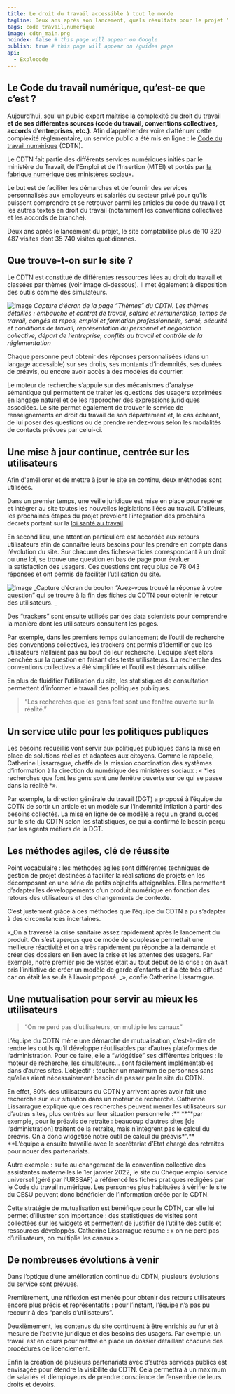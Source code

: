 ```yaml
---
title: Le droit du travail accessible à tout le monde
tagline: Deux ans après son lancement, quels résultats pour le projet “Code du travail numérique” ?
tags: code travail,numérique
image: cdtn_main.png
noindex: false # this page will appear on Google
publish: true # this page will appear on /guides page
api:
  - Explocode
---
```


## Le Code du travail numérique, qu’est-ce que c’est ?

Aujourd’hui, seul un public expert maîtrise la complexité du droit du travail **et de ses différentes sources (code du travail, conventions collectives, accords d’entreprises, etc.)**. Afin d’appréhender voire d’atténuer cette complexité réglementaire, un service public a été mis en ligne : le [Code du travail numérique](https://code.travail.gouv.fr/) (CDTN).

Le CDTN fait partie des différents services numériques initiés par le ministère du Travail, de l’Emploi et de l’Insertion (MTEI) et portés par [la fabrique numérique des ministères sociaux](https://www.fabrique.social.gouv.fr/).

Le but est de faciliter les démarches et de fournir des services personnalisés aux employeurs et salariés du secteur privé pour qu’ils puissent comprendre et se retrouver parmi les articles du code du travail et les autres textes en droit du travail (notamment les conventions collectives et les accords de branche).

Deux ans après le lancement du projet, le site comptabilise plus de 10 320 487 visites dont 35 740 visites quotidiennes.

## Que trouve-t-on sur le site ?

Le CDTN est constitué de différentes ressources liées au droit du travail et classées par thèmes (voir image ci-dessous). Il met également à disposition des outils comme des simulateurs.

![Image](/images/guides/Code_travail_numérique_1.png)
_Capture d’écran de la page “Thèmes” du CDTN. Les thèmes détaillés : embauche et contrat de travail, salaire et rémunération, temps de travail, congés et repos, emploi et formation professionnelle, santé, sécurité et conditions de travail, représentation du personnel et négociation collective, départ de l’entreprise, conflits au travail et contrôle de la réglementation_

Chaque personne peut obtenir des réponses personnalisées (dans un langage accessible) sur ses droits, ses montants d’indemnités, ses durées de préavis, ou encore avoir accès à des modèles de courrier.

Le moteur de recherche s’appuie sur des mécanismes d'analyse sémantique qui permettent de traiter les questions des usagers exprimées en langage naturel et de les rapprocher des expressions juridiques associées. Le site permet également de trouver le service de renseignements en droit du travail de son département et, le cas échéant, de lui poser des questions ou de prendre rendez-vous selon les modalités de contacts prévues par celui-ci.

## Une mise à jour continue, centrée sur les utilisateurs

Afin d'améliorer et de mettre à jour le site en continu, deux méthodes sont utilisées.

Dans un premier temps, une veille juridique est mise en place pour repérer et intégrer au site toutes les nouvelles législations liées au travail. D’ailleurs, les prochaines étapes du projet prévoient l’intégration des prochains décrets portant sur la [loi santé au travail](https://www.service-public.fr/particuliers/actualites/A15606).

En second lieu, une attention particulière est accordée aux retours utilisateurs afin de connaître leurs besoins pour les prendre en compte dans l’évolution du site. Sur chacune des fiches-articles correspondant à un droit ou une loi, se trouve une question en bas de page pour évaluer la satisfaction des usagers. Ces questions ont reçu plus de 78 043 réponses et ont permis de faciliter l’utilisation du site.

![Image](/images/guides/Code_travail_numérique_2.png)
_Capture d’écran du bouton “Avez-vous trouvé la réponse à votre question” qui se trouve à la fin des fiches du CDTN pour obtenir le retour des utilisateurs. _

Des “trackers” sont ensuite utilisés par des data scientists pour comprendre la manière dont les utilisateurs consultent les pages.

Par exemple, dans les premiers temps du lancement de l’outil de recherche des conventions collectives, les trackers ont permis d’identifier que les utilisateurs n’allaient pas au bout de leur recherche. L’équipe s’est alors penchée sur la question en faisant des tests utilisateurs. La recherche des conventions collectives a été simplifiée et l’outil est désormais utilisé.

En plus de fluidifier l’utilisation du site, les statistiques de consultation permettent d’informer le travail des politiques publiques.

> “Les recherches que les gens font sont une fenêtre ouverte sur la réalité.”

## Un service utile pour les politiques publiques

Les besoins recueillis vont servir aux politiques publiques dans la mise en place de solutions réelles et adaptées aux citoyens. Comme le rappelle, Catherine Lissarrague, cheffe de la mission coordination des systèmes d’information à la direction du numérique des ministères sociaux : « *les recherches que font les gens sont une fenêtre ouverte sur ce qui se passe dans la réalité *».

Par exemple, la direction générale du travail (DGT) a proposé à l’équipe du CDTN de sortir un article et un modèle sur l’indemnité inflation à partir des besoins collectés. La mise en ligne de ce modèle a reçu un grand succès sur le site du CDTN selon les statistiques, ce qui a confirmé le besoin perçu par les agents métiers de la DGT.

## Les méthodes agiles, clé de réussite

Point vocabulaire : les méthodes agiles sont différentes techniques de gestion de projet destinées à faciliter la réalisations de projets en les décomposant en une série de petits objectifs atteignables. Elles permettent d’adapter les développements d’un produit numérique en fonction des retours des utilisateurs et des changements de contexte.

C’est justement grâce à ces méthodes que l’équipe du CDTN a pu s’adapter à des circonstances incertaines.

«_On a traversé la crise sanitaire assez rapidement après le lancement du produit. On s’est aperçus que ce mode de souplesse permettait une meilleure réactivité et on a très rapidement pu répondre à la demande et créer des dossiers en lien avec la crise et les attentes des usagers. Par exemple, notre premier pic de visites était au tout début de la crise : on avait pris l’initiative de créer un modèle de garde d’enfants et il a été très diffusé car on était les seuls à l’avoir proposé. _», confie Catherine Lissarrague.

## Une mutualisation pour servir au mieux les utilisateurs

> “On ne perd pas d’utilisateurs, on multiplie les canaux”

L’équipe du CDTN mène une démarche de mutualisation, c’est-à-dire de rendre les outils qu’il développe réutilisables par d’autres plateformes de l’administration. Pour ce faire, elle a “widgétisé” ses différentes briques : le moteur de recherche, les simulateurs... sont facilement implémentables dans d’autres sites. L’objectif : toucher un maximum de personnes sans qu’elles aient nécessairement besoin de passer par le site du CDTN.

En effet, 80% des utilisateurs du CDTN y arrivent après avoir fait une recherche sur leur situation dans un moteur de recherche. Catherine Lissarrague explique que ces recherches peuvent mener les utilisateurs sur d’autres sites, plus centrés sur leur situation personnelle :\** \*\*“*par exemple, pour le préavis de retraite : beaucoup d’autres sites [de l’administration] traitent de la retraite, mais n’intègrent pas le calcul du préavis. On a donc widgetisé notre outil de calcul du préavis\*”.\*\* \*\*L’équipe a ensuite travaillé avec le secrétariat d’Etat chargé des retraites pour nouer des partenariats.

Autre exemple : suite au changement de la convention collective des assistantes maternelles le 1er janvier 2022, le site du Chèque emploi service universel (géré par l’URSSAF) a référencé les fiches pratiques rédigées par le Code du travail numérique. Les personnes plus habituées à vérifier le site du CESU peuvent donc bénéficier de l’information créée par le CDTN.

Cette stratégie de mutualisation est bénéfique pour le CDTN, car elle lui permet d’illustrer son importance : des statistiques de visites sont collectées sur les widgets et permettent de justifier de l’utilité des outils et ressources développés. Catherine Lissarrague résume : « on ne perd pas d’utilisateurs, on multiplie les canaux ».

## De nombreuses évolutions à venir

Dans l’optique d’une amélioration continue du CDTN, plusieurs évolutions du service sont prévues.

Premièrement, une réflexion est menée pour obtenir des retours utilisateurs encore plus précis et représentatifs : pour l’instant, l’équipe n’a pas pu recourir à des “panels d’utilisateurs”.

Deuxièmement, les contenus du site continuent à être enrichis au fur et à mesure de l’activité juridique et des besoins des usagers. Par exemple, un travail est en cours pour mettre en place un dossier détaillant chacune des procédures de licenciement.

Enfin la création de plusieurs partenariats avec d’autres services publics est envisagée pour étendre la visibilité du CDTN. Cela permettra à un maximum de salariés et d’employeurs de prendre conscience de l’ensemble de leurs droits et devoirs.
